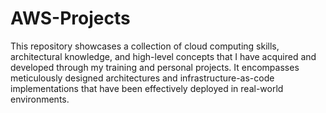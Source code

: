# AWS-Projects
This repository showcases a collection of cloud computing skills, architectural knowledge, and high-level concepts that I have acquired and developed through my training and personal projects. It encompasses meticulously designed architectures and infrastructure-as-code implementations that have been effectively deployed in real-world environments.
